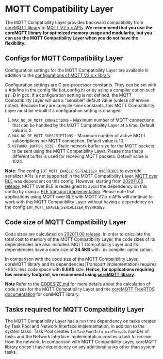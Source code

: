 # MQTT Compatibility Layer

The MQTT Compatibility Layer provides backward compatibility from [coreMQTT library](https://github.com/FreeRTOS/coreMQTT/blob/master/README.md) to [MQTT V2.x.x APIs](include/iot_mqtt.h). **We recommend that you use the coreMQTT library for optimized memory usage and modularity, but you can use the MQTT Compatibility Layer when you do not have the flexibility.**


## Configs for MQTT Compatibility Layer

Configuration settings for the MQTT Compatibility Layer are available in addition to the [configurations of MQTT V2.x.x library](https://docs.aws.amazon.com/freertos/latest/lib-ref/embedded-csdk/v4.0_beta_deprecated/lib-ref/c-sdk/mqtt/mqtt_config.html).

Configuration settings are C pre-processor constants. They can be set with a #define in the config file (iot_config.h) or by using a compiler option such as -D in gcc. If a configuration setting is not defined, the MQTT Compatibility Layer will use a "sensible" default value (unless otherwise noted). Because they are compile-time constants, this MQTT Compatibility Layer must be rebuilt if a configuration setting is changed.

1. `MAX_NO_OF_MQTT_CONNECTIONS` - Maximum number of MQTT connections that can be handled by the MQTT Compatibility Layer at a time. Default value is 2.
2. `MAX_NO_OF_MQTT_SUBSCRIPTIONS` - Maximum number of active MQTT subscriptions per MQTT connection. Default value is 10.
3. `NETWORK_BUFFER_SIZE` - Static network buffer size for the MQTT packets to be sent using the MQTT Compatibility Layer. Please note that a different buffer is used for receiving MQTT packets. Default value is 1024.


**Note:** The config `IOT_MQTT_ENABLE_SERIALIZER_OVERRIDES` to override serializer APIs is not supported in the MQTT Compatibility Layer. [MQTT over BLE](https://docs.aws.amazon.com/freertos/latest/userguide/ble-demo.html#ble-demo-mqtt) was dependent on this config. However, starting from [202011.00 release](https://github.com/aws/amazon-freertos/releases/tag/202011.00), MQTT over BLE is redesigned to avoid the dependency on this config by using a [BLE transport implementation](../ble/src/services/mqtt_ble/iot_ble_mqtt_transport.c). Please note that applications using MQTT over BLE with MQTT V2.x.x APIs will continue to work with this MQTT Compatibility Layer without having a dependency on the config `IOT_MQTT_ENABLE_SERIALIZER_OVERRIDES`.

## Code size of MQTT Compatibility Layer

Code sizes are calculated on [202011.00 release](https://github.com/aws/amazon-freertos/releases/tag/202011.00). In order to calculate the total cost to memory of the MQTT Compatibility Layer, the code sizes of its dependencies are also included. MQTT Compatibility Layer and its dependencies have a code size of **24.5KB** with `-Os` compiler optimization.

In comparison with the code size of the MQTT Compatibility Layer, coreMQTT library and its dependencies(Transport implementation) requires ~66% less code space with **8.6KB** size. **Hence, for applications requiring low memory footprint, we recommend using [coreMQTT library](https://github.com/FreeRTOS/coreMQTT/blob/master/README.md)**.

**Note** Refer to the [CODESIZE.md](CODESIZE.md) for more details about the calculation of code sizes for the MQTT Compatibility Layer and the [coreMQTT FreeRTOS documentation](https://freertos.org/mqtt/index.html) for coreMQTT library.


## Tasks required for MQTT Compatibility Layer

The MQTT Compatibility Layer has a run time dependency on tasks created by Task Pool and Network Interface implementation, in addition to the system tasks. Task Pool creates `IotTaskPoolInfo.minThreads` number of tasks and the Network Interface implementation creates a task to receive from the network.
In comparison with MQTT Compatibility Layer, coreMQTT library doesn't have dependency on any additional tasks other than system tasks.
